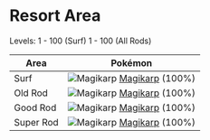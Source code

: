 # Resort Area
Levels: 1 - 100 (Surf) 1 - 100 (All Rods)

Area       | Pokémon
---        | ---
Surf       | ![][129]  [Magikarp] (100%)
Old Rod    | ![][129]  [Magikarp] (100%)
Good Rod   | ![][129]  [Magikarp] (100%)
Super Rod  | ![][129]  [Magikarp] (100%)


[129]: https://raw.githubusercontent.com/PokeAPI/sprites/master/sprites/pokemon/129.png "Magikarp"
[Magikarp]: /pokemon_changes/129/
